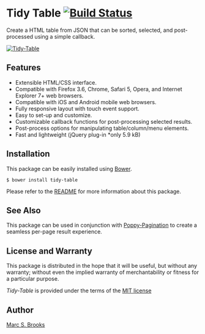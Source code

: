 # Tidy Table [<img src="https://travis-ci.org/nuxy/Tidy-Table.svg?branch=master" alt="Build Status" />](https://travis-ci.org/nuxy/Tidy-Table)

Create a HTML table from JSON that can be sorted, selected, and post-processed using a simple callback.

[<img src="https://github.com/nuxy/Tidy-Table/raw/master/preview.gif" alt="Tidy-Table" />](https://nuxy.github.io/Tidy-Table)

## Features

- Extensible HTML/CSS interface.
- Compatible with Firefox 3.6, Chrome, Safari 5, Opera, and Internet Explorer 7+ web browsers.
- Compatible with iOS and Android mobile web browsers.
- Fully responsive layout with touch event support.
- Easy to set-up and customize.
- Customizable callback functions for post-processing selected results.
- Post-process options for manipulating table/column/menu elements.
- Fast and lightweight (jQuery plug-in *only 5.9 kB)

## Installation

This package can be easily installed using [Bower](http://bower.io).

    $ bower install tidy-table

Please refer to the [README](https://nuxy.github.io/Tidy-Table) for more information about this package.

## See Also

This package can be used in conjunction with [Poppy-Pagination](https://github.com/nuxy/Poppy-Pagination) to create a seamless per-page result experience.

## License and Warranty

This package is distributed in the hope that it will be useful, but without any warranty; without even the implied warranty of merchantability or fitness for a particular purpose.

_Tidy-Table_ is provided under the terms of the [MIT license](http://www.opensource.org/licenses/mit-license.php)

## Author

[Marc S. Brooks](https://github.com/nuxy)
